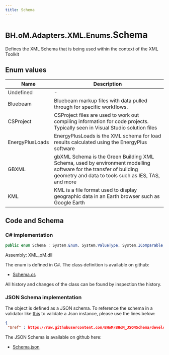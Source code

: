 ```yaml
---
title: Schema
---
```


# <small>BH.oM.Adapters.XML.Enums.</small>**Schema**

Defines the XML Schema that is being used within the context of the XML Toolkit

## Enum values

| Name            | Description                                                    |
|-----------------|----------------------------------------------------------------|
| Undefined |  -  |
| Bluebeam |  Bluebeam markup files with data pulled through for specific workflows.  |
| CSProject |  CSProject files are used to work out compiling information for code projects. Typically seen in Visual Studio solution files  |
| EnergyPlusLoads |  EnergyPlusLoads is the XML schema for load results calculated using the EnergyPlus software  |
| GBXML |  gbXML Schema is the Green Building XML Schema, used by environment modelling software for the transfer of building geometry and data to tools such as IES, TAS, and more  |
| KML |  KML is a file format used to display geographic data in an Earth browser such as Google Earth  |


## Code and Schema

### C# implementation

``` C# title="C#"
public enum Schema : System.Enum, System.ValueType, System.IComparable, System.ISpanFormattable, System.IFormattable, System.IConvertible
```

Assembly: XML_oM.dll

The enum is defined in C#. The class definition is available on github:

- [Schema.cs](https://github.com/BHoM/XML_Toolkit/blob/develop/XML_oM/Enums\Schema.cs)

All history and changes of the class can be found by inspection the history.
### JSON Schema implementation

The object is defined as a JSON schema. To reference the schema in a validator like [this](https://www.jsonschemavalidator.net/) to validate a Json instance, please use the lines below:

``` json title="JSON Schema"
{
 "$ref" : https://raw.githubusercontent.com/BHoM/BHoM_JSONSchema/develop/XML_oM/Enums/Schema.json}
```

The JSON Schema is available on github here:

- [Schema.json](https://github.com/BHoM/BHoM_JSONSchema/blob/develop/XML_oM/Enums/Schema.json)
